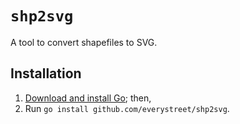 # `shp2svg`

A tool to convert shapefiles to SVG.

## Installation

1) [Download and install Go](https://golang.org/dl/); then,
2) Run `go install github.com/everystreet/shp2svg`.

